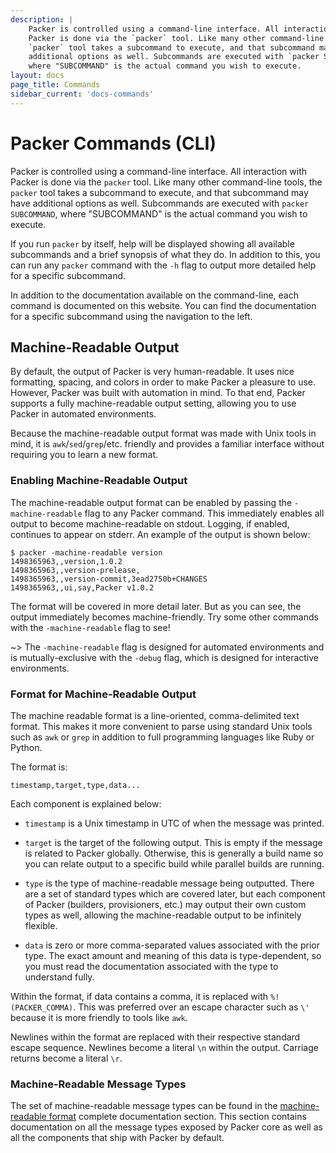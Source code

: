 ```yaml
---
description: |
    Packer is controlled using a command-line interface. All interaction with
    Packer is done via the `packer` tool. Like many other command-line tools, the
    `packer` tool takes a subcommand to execute, and that subcommand may have
    additional options as well. Subcommands are executed with `packer SUBCOMMAND`,
    where "SUBCOMMAND" is the actual command you wish to execute.
layout: docs
page_title: Commands
sidebar_current: 'docs-commands'
---
```


# Packer Commands (CLI)

Packer is controlled using a command-line interface. All interaction with Packer
is done via the `packer` tool. Like many other command-line tools, the `packer`
tool takes a subcommand to execute, and that subcommand may have additional
options as well. Subcommands are executed with `packer SUBCOMMAND`, where
"SUBCOMMAND" is the actual command you wish to execute.

If you run `packer` by itself, help will be displayed showing all available
subcommands and a brief synopsis of what they do. In addition to this, you can
run any `packer` command with the `-h` flag to output more detailed help for a
specific subcommand.

In addition to the documentation available on the command-line, each command is
documented on this website. You can find the documentation for a specific
subcommand using the navigation to the left.

## Machine-Readable Output

By default, the output of Packer is very human-readable. It uses nice
formatting, spacing, and colors in order to make Packer a pleasure to use.
However, Packer was built with automation in mind. To that end, Packer supports
a fully machine-readable output setting, allowing you to use Packer in automated
environments.

Because the machine-readable output format was made with Unix tools in mind, it
is `awk`/`sed`/`grep`/etc. friendly and provides a familiar interface without
requiring you to learn a new format.

### Enabling Machine-Readable Output

The machine-readable output format can be enabled by passing the
`-machine-readable` flag to any Packer command. This immediately enables all
output to become machine-readable on stdout. Logging, if enabled, continues to
appear on stderr. An example of the output is shown below:

``` text
$ packer -machine-readable version
1498365963,,version,1.0.2
1498365963,,version-prelease,
1498365963,,version-commit,3ead2750b+CHANGES
1498365963,,ui,say,Packer v1.0.2
```

The format will be covered in more detail later. But as you can see, the output
immediately becomes machine-friendly. Try some other commands with the
`-machine-readable` flag to see!

~&gt; The `-machine-readable` flag is designed for automated environments and is
mutually-exclusive with the `-debug` flag, which is designed for interactive
environments.

### Format for Machine-Readable Output

The machine readable format is a line-oriented, comma-delimited text format.
This makes it more convenient to parse using standard Unix tools such as `awk` or
`grep` in addition to full programming languages like Ruby or Python.

The format is:

``` text
timestamp,target,type,data...
```

Each component is explained below:

-   `timestamp` is a Unix timestamp in UTC of when the message was printed.

-   `target` is the target of the following output. This is empty if the message
    is related to Packer globally. Otherwise, this is generally a build name so
    you can relate output to a specific build while parallel builds are running.

-   `type` is the type of machine-readable message being outputted. There are a
    set of standard types which are covered later, but each component of Packer
    (builders, provisioners, etc.) may output their own custom types as well,
    allowing the machine-readable output to be infinitely flexible.

-   `data` is zero or more comma-separated values associated with the prior type.
    The exact amount and meaning of this data is type-dependent, so you must read
    the documentation associated with the type to understand fully.

Within the format, if data contains a comma, it is replaced with
`%!(PACKER_COMMA)`. This was preferred over an escape character such as `\'`
because it is more friendly to tools like `awk`.

Newlines within the format are replaced with their respective standard escape
sequence. Newlines become a literal `\n` within the output. Carriage returns
become a literal `\r`.

### Machine-Readable Message Types

The set of machine-readable message types can be found in the
[machine-readable format](/docs/commands/index.html) complete
documentation section. This section contains documentation on all the message
types exposed by Packer core as well as all the components that ship with
Packer by default.
